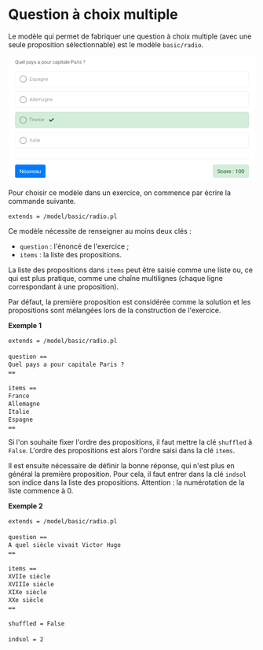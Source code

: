 # Question à choix multiple

Le modèle qui permet de fabriquer une question à choix multiple (avec une seule proposition sélectionnable) est le modèle `basic/radio`. 

![](radio.png)

Pour choisir ce modèle dans un exercice, on commence par écrire la commande suivante.

```
extends = /model/basic/radio.pl
```

Ce modèle nécessite de renseigner au moins deux clés :

  * `question` : l'énoncé de l'exercice ;
  * `items` : la liste des propositions.
    
La liste des propositions dans `items` peut être saisie comme une liste ou, ce qui est plus pratique, comme une chaîne multilignes (chaque ligne correspondant à une proposition).

Par défaut, la première proposition est considérée comme la solution et les propositions sont mélangées lors de la construction de l'exercice.

**Exemple 1**

```
extends = /model/basic/radio.pl

question ==
Quel pays a pour capitale Paris ?
==

items ==
France
Allemagne
Italie
Espagne
==
```

Si l'on souhaite fixer l'ordre des propositions, il faut mettre la clé `shuffled` à `False`. L'ordre des propositions est alors l'ordre saisi dans la clé `items`. 

Il est ensuite nécessaire de définir la bonne réponse, qui n'est plus en général la première proposition. Pour cela, il faut entrer dans la clé `indsol` son indice dans la liste des propositions. Attention : la numérotation de la liste commence à 0.

**Exemple 2**

```
extends = /model/basic/radio.pl

question ==
A quel siècle vivait Victor Hugo
==

items ==
XVIIe siècle
XVIIIe siècle
XIXe siècle
XXe siècle
==

shuffled = False

indsol = 2
```
